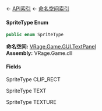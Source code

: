← [API索引](Api-Index) ← [命名空间索引](Namespace-Index)

#### SpriteType Enum

```csharp
public enum SpriteType
```

**命名空间:** [VRage.Game.GUI.TextPanel](VRage.Game.GUI.TextPanel)  
**Assembly:** VRage.Game.dll

#### Fields

SpriteType CLIP_RECT

> 

SpriteType TEXT

> 

SpriteType TEXTURE

> 

